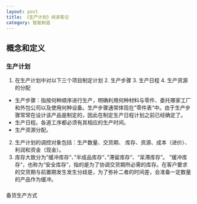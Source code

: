 ```yaml
---
layout: post
title: 《生产计划》阅读笔记
category: 智能制造
---
```


## 概念和定义
### 生产计划
1. 在生产计划中对以下三个项目制定计划
	2. 生产步骤
	3. 生产日程
	4. 生产资源的分配

* 生产步骤：指按何种顺序进行生产，明确利用何种材料与零件、委托哪家工厂和外包公司以及使用何种设备。生产步骤通常体现在”零件表“中。由于生产步骤常常在设计该产品是制定的，因此在制定生产日程计划之前已经确定了。
* 生产日程。各道工序都必须有其相应的生产时间。
* 生产资源分配。

2. 生产计划的调控对象包括：生产数量、交货期、 库存、资源、成本（进价）、利润和资金（现金）。
3. 库存大致分为”缓冲库存“、”半成品库存“、”滞留库存“、“呆滞库存”。 ”缓冲库存“，也称为“安全库存”，指的是为了协调交货期所必需的库存。在客户要求的交货期与前置期发生发生分歧是，为了弥补二者的时间差，会准备一定数量的产品作为缓冲。

### 
备货生产方式